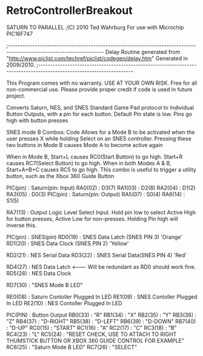 # RetroControllerBreakout
SATURN TO PARALLEL
;(C) 2010 Ted Wahrburg 
For use with Microchip PIC16F747

;---------------------------------------------------------------------------------------------------------------------
Delay Routine generated from "http://www.piclist.com/techref/piclist/codegen/delay.htm" Generated in 2009/2010.
;---------------------------------------------------------------------------------------------------------------------

This Program comes with no warranty. USE AT YOUR OWN RISK. Free for all non-commercial use. Please provide proper credit if code is used in future project.

Converts Saturn, NES, and SNES Standard Game Pad protocol to Individual Button Outputs, with a pin for each button.
Default Pin state is low. Pins go high with button presses

SNES mode B Combos:
Code Allows for a Mode B to be activated when the user presses X while holding Select on an SNES controller. 
Pressing these two buttons in Mode B causes Mode A to become active again

When in Mode B, Start+L causes RC0(Start Button) to go high. Start+R causes RC7(Select Button) to go high. 
When in both Modes A & B, Start+A+B+C causes RC5 to go high. This combo is useful to trigger a utility button, such as the Xbox 360 Guide Button

PIC(pin) : Saturn(pin: Input)
RA0(02) : D3(7)
RA1(03) : D2(8)
RA2(04) : D1(2)
RA3(05) : D0(3)
PIC(pin) : Saturn(pin: Output)
RA5(07) : S0(4)
RA6(14) : S1(5)

RA7(13) : Output Logic Level Select Input. Hold pin low to select Active High for button presses, Active Low for non-presses. Holding Pin high will inverse this.


PIC(pin) : SNES(pin)
RD0(19) : SNES Data Latch (SNES PIN 3) 'Orange'
RD1(20) : SNES Data Clock (SNES PIN 2) 'Yellow'

RD2(21) : NES Serial Data
RD3(22) : SNES Serial Data(SNES PIN 4) 'Red'

RD4(27) : NES Data Latch <--- Will be redundant as RD0 should work fine.
RD5(28) : NES Data Clock

RD7(30) : "SNES Mode B LED"

RE0(08) : Saturn Contoller Plugged In LED
RE1(09) : SNES Contoller Plugged In LED
RE2(10) : NES Contoller Plugged In LED

PIC(PIN) : Button Output
RB0(33) : "R"
RB1(34) : "X"
RB2(35) : "Y"
RB3(36) : "Z"
RB4(37) : "D-RIGHT"
RB5(38) : "D-LEFT"
RB6(39) : "D-DOWN"
RB7(40) : "D-UP"
RC0(15) : "START"
RC1(16) : "A"
RC2(17) : "C"
RC3(18) : "B"
RC4(23) : "L"
RC5(24) : "RESET CHECK, USE TO ATTACH TO RIGHT THUMSTICK BUTTON OR XBOX 360 GUIDE CONTROL FOR EXAMPLE"
RC6(25) : "Saturn Mode B LED"
RC7(26) : "SELECT"

